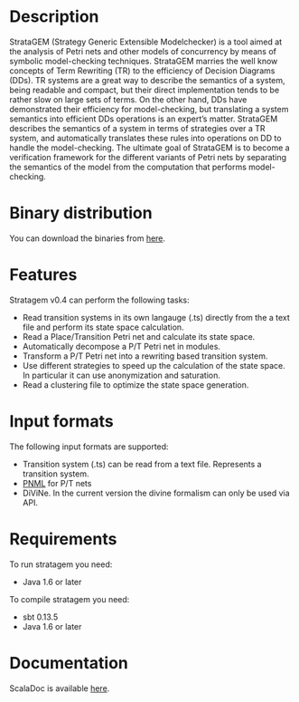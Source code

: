 Description
===========

StrataGEM (Strategy Generic Extensible Modelchecker) is a tool aimed at the analysis of Petri nets and other models of concurrency by means of symbolic model-checking techniques. StrataGEM marries the well know concepts of Term Rewriting (TR) to the efficiency of Decision Diagrams (DDs). TR systems are a great way to describe the semantics of a system, being readable and compact, but their direct implementation tends to be rather slow on large sets of terms. On the other hand, DDs have demonstrated their efficiency for model-checking, but translating a system semantics into efficient DDs operations is an expert’s matter. StrataGEM describes the semantics of a system in terms of strategies over a TR system, and automatically translates these rules into operations on DD to handle the model-checking. The ultimate goal of StrataGEM is to become a verification framework for the different variants of Petri nets by separating the semantics of the model from the computation that performs model-checking.

Binary distribution
===================

You can download the binaries from [here](https://sourceforge.net/projects/stratagem-mc/).

Features
========

Stratagem v0.4 can perform the following tasks:

- Read transition systems in its own langauge (.ts) directly from the a text file and perform its state space calculation.
- Read a Place/Transition Petri net and calculate its state space.
- Automatically decompose a P/T Petri net in modules.
- Transform a P/T Petri net into a rewriting based transition system.
- Use different strategies to speed up the calculation of the state space. In particular it can use anonymization and saturation.
- Read a clustering file to optimize the state space generation.

Input formats
=============

The following input formats are supported:

- Transition system (.ts) can be read from a text file. Represents a transition system.
- [PNML](http://www.pnml.org) for P/T nets
- DiViNe. In the current version the divine formalism can only be used via API.


Requirements
============

To run stratagem you need:

- Java 1.6 or later

To compile stratagem you need:

- sbt 0.13.5
- Java 1.6 or later

Documentation
=============

ScalaDoc is available [here](http://alpina.unige.ch/jenkins/job/stratagem/javadoc/?#package).
